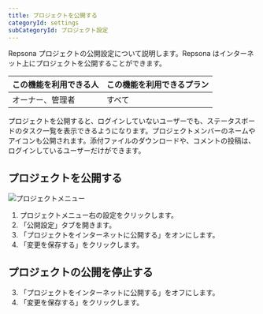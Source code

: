 ```yaml
---
title: プロジェクトを公開する
categoryId: settings
subCategoryId: プロジェクト設定
---
```


Repsona プロジェクトの公開設定について説明します。Repsona はインターネット上にプロジェクトを公開することができます。

|この機能を利用できる人|この機能を利用できるプラン|
|---|---|
|オーナー、管理者|すべて|

プロジェクトを公開すると、ログインしていないユーザーでも、ステータスボードのタスク一覧を表示できるようになります。プロジェクトメンバーのネームやアイコンも公開されます。添付ファイルのダウンロードや、コメントの投稿は、ログインしているユーザーだけができます。

## プロジェクトを公開する

![プロジェクトメニュー](/images/help/project-menu.ja.png)

1. プロジェクトメニュー右の設定をクリックします。
2. 「公開設定」タブを開きます。
3. 「プロジェクトをインターネットに公開する」をオンにします。
4. 「変更を保存する」をクリックします。

## プロジェクトの公開を停止する

3. 「プロジェクトをインターネットに公開する」をオフにします。
4. 「変更を保存する」をクリックします。
